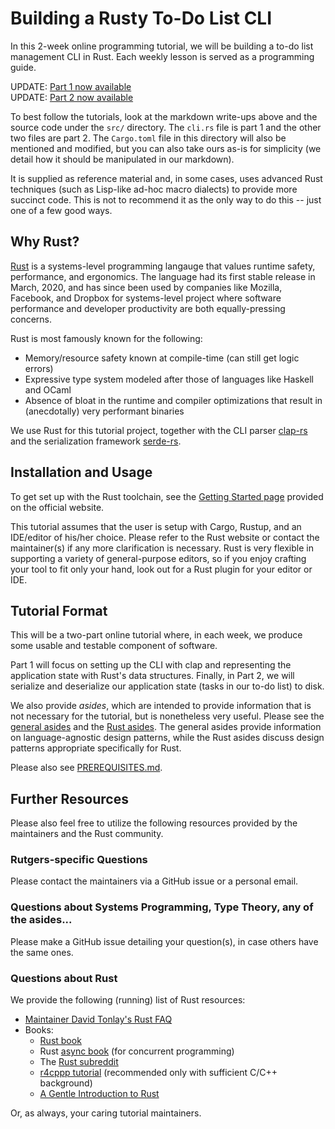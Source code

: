 Building a Rusty To-Do List CLI
===============================

In this 2-week online programming tutorial, we will be building a to-do
list management CLI in Rust. Each weekly lesson is served as a
programming guide.

UPDATE: [Part 1 now available](content/Part-1.md)\
UPDATE: [Part 2 now available](content/Part-2.md)

To best follow the tutorials, look at the markdown write-ups above and the source code under the `src/` directory. The `cli.rs` file is part 1 and the other two files are part 2. The `Cargo.toml` file in this directory will also be mentioned and modified, but you can also take ours as-is for simplicity (we detail how it should be manipulated in our markdown).

It is supplied as reference material and, in some cases, uses advanced Rust techniques (such as Lisp-like ad-hoc macro dialects) to provide more succinct code. This is not to recommend it as the only way to do this -- just one of a few good ways.

Why Rust?
---------

[Rust](https://rust-lang.org/) is a systems-level programming langauge
that values runtime safety, performance, and ergonomics. The language
had its first stable release in March, 2020, and has since been used by
companies like Mozilla, Facebook, and Dropbox for systems-level project
where software performance and developer productivity are both
equally-pressing concerns.

Rust is most famously known for the following:

-   Memory/resource safety known at compile-time (can still get logic
    errors)
-   Expressive type system modeled after those of languages like Haskell
    and OCaml
-   Absence of bloat in the runtime and compiler optimizations that
    result in (anecdotally) very performant binaries

We use Rust for this tutorial project, together with the CLI parser
[clap-rs](https://docs.rs/clap/2.33.0/clap) and the serialization
framework [serde-rs](https:docs.rs/clap/2.33.0/clap/).

Installation and Usage
----------------------

To get set up with the Rust toolchain, see the [Getting Started
page](https://www.rust-lang.org/learn/get-started) provided on the
official website.

This tutorial assumes that the user is setup with Cargo, Rustup, and an
IDE/editor of his/her choice. Please refer to the Rust website or
contact the maintainer(s) if any more clarification is necessary. Rust
is very flexible in supporting a variety of general-purpose editors, so
if you enjoy crafting your tool to fit only your hand, look out for a Rust
plugin for your editor or IDE.

Tutorial Format
---------------

This will be a two-part online tutorial where, in each week, we
produce some usable and testable component of software.

Part 1 will focus on setting up the CLI with clap and representing the
application state with Rust\'s data structures. Finally, in Part 2, we will
serialize and deserialize our application state (tasks in our to-do
list) to disk.

We also provide _asides_, which are intended to provide information that is not necessary
for the tutorial, but is nonetheless very useful. Please see the
[general asides](content/General-Asides.md) and the 
[Rust asides](content/Rust-Asides.md). The general asides provide information on
language-agnostic design patterns, while the Rust asides discuss design
patterns appropriate specifically for Rust.

Please also see [PREREQUISITES.md](PREREQUISITES.md).

Further Resources
-----------------

Please also feel free to utilize the following resources provided by the
maintainers and the Rust community.

### Rutgers-specific Questions

Please contact the maintainers via a GitHub issue or a personal email.

### Questions about Systems Programming, Type Theory, any of the asides...

Please make a GitHub issue detailing your question(s), in case others
have the same ones.

### Questions about Rust

We provide the following (running) list of Rust resources:

-   [Maintainer David Tonlay\'s Rust FAQ](https:github.com/dtonlay/rust-faq)
-   Books:
    -   [Rust book](https://doc.rust-lang.org/book/)
    -   Rust [async book](https://www.rust-lang.org/learn/get-started)
        (for concurrent programming)
    -   The [Rust subreddit](https://www.reddit.com/r/rust/)
    -   [r4cppp tutorial](https://github.com/nrc/r4cppp) (recommended only
        with sufficient C/C++ background)
    -   [A Gentle Introduction to Rust](https:stevedonovan.github.io/rust-gentle-intro/)

Or, as always, your caring tutorial maintainers.
